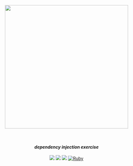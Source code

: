<div align="center">

<img src="https://www.howtogeek.com/wp-content/uploads/2018/08/img_5b80851f36f72.jpg?width=1198&trim=1,1&bg-color=000&pad=1,1" width="400px">

&nbsp;

#### *dependency injection exercise*

![](https://img.shields.io/github/last-commit/arthurfincham/dependency_injection)
![](https://img.shields.io/github/languages/count/arthurfincham/dependency_injection)
![](https://img.shields.io/github/languages/code-size/arthurfincham/dependency_injection)
[![Ruby](https://badgen.net/badge/icon/ruby?icon=ruby&label)](https://https://ruby-lang.org/)


</div>
